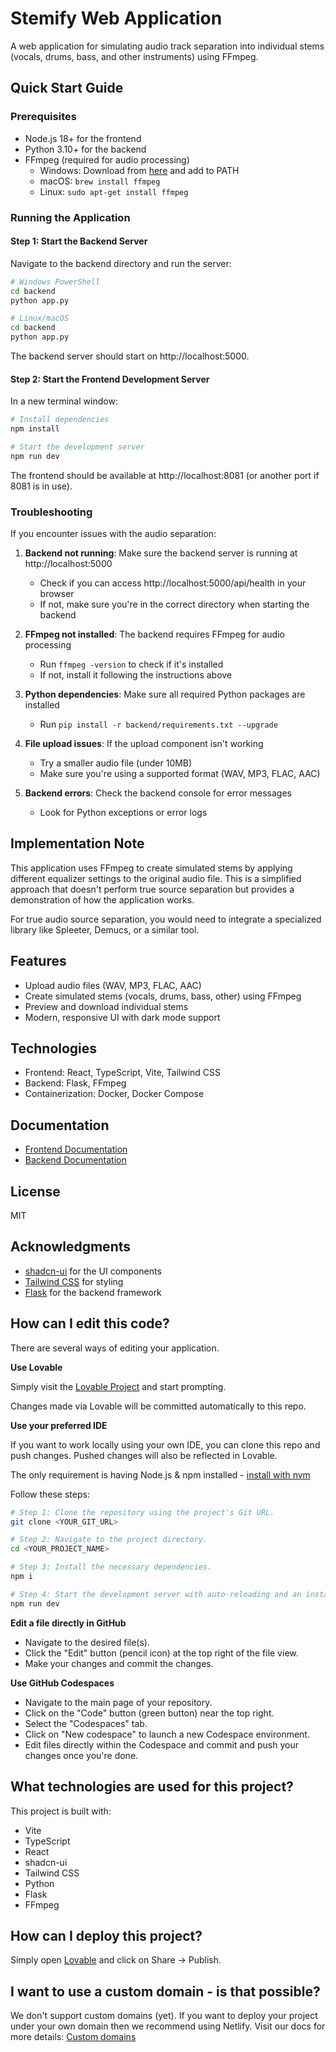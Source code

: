 # Stemify Web Application

A web application for simulating audio track separation into individual stems (vocals, drums, bass, and other instruments) using FFmpeg.

## Quick Start Guide

### Prerequisites

- Node.js 18+ for the frontend
- Python 3.10+ for the backend
- FFmpeg (required for audio processing)
  - Windows: Download from [here](https://www.gyan.dev/ffmpeg/builds/) and add to PATH
  - macOS: `brew install ffmpeg`
  - Linux: `sudo apt-get install ffmpeg`

### Running the Application

#### Step 1: Start the Backend Server

Navigate to the backend directory and run the server:

```bash
# Windows PowerShell
cd backend
python app.py

# Linux/macOS
cd backend
python app.py
```

The backend server should start on http://localhost:5000.

#### Step 2: Start the Frontend Development Server

In a new terminal window:

```bash
# Install dependencies
npm install

# Start the development server
npm run dev
```

The frontend should be available at http://localhost:8081 (or another port if 8081 is in use).

### Troubleshooting

If you encounter issues with the audio separation:

1. **Backend not running**: Make sure the backend server is running at http://localhost:5000
   - Check if you can access http://localhost:5000/api/health in your browser
   - If not, make sure you're in the correct directory when starting the backend

2. **FFmpeg not installed**: The backend requires FFmpeg for audio processing
   - Run `ffmpeg -version` to check if it's installed
   - If not, install it following the instructions above

3. **Python dependencies**: Make sure all required Python packages are installed
   - Run `pip install -r backend/requirements.txt --upgrade`

4. **File upload issues**: If the upload component isn't working
   - Try a smaller audio file (under 10MB)
   - Make sure you're using a supported format (WAV, MP3, FLAC, AAC)

5. **Backend errors**: Check the backend console for error messages
   - Look for Python exceptions or error logs

## Implementation Note

This application uses FFmpeg to create simulated stems by applying different equalizer settings to the original audio file. This is a simplified approach that doesn't perform true source separation but provides a demonstration of how the application works.

For true audio source separation, you would need to integrate a specialized library like Spleeter, Demucs, or a similar tool.

## Features

- Upload audio files (WAV, MP3, FLAC, AAC)
- Create simulated stems (vocals, drums, bass, other) using FFmpeg
- Preview and download individual stems
- Modern, responsive UI with dark mode support

## Technologies

- Frontend: React, TypeScript, Vite, Tailwind CSS
- Backend: Flask, FFmpeg
- Containerization: Docker, Docker Compose

## Documentation

- [Frontend Documentation](./src/README.md)
- [Backend Documentation](./backend/README.md)

## License

MIT

## Acknowledgments

- [shadcn-ui](https://ui.shadcn.com/) for the UI components
- [Tailwind CSS](https://tailwindcss.com/) for styling
- [Flask](https://flask.palletsprojects.com/) for the backend framework

## How can I edit this code?

There are several ways of editing your application.

**Use Lovable**

Simply visit the [Lovable Project](https://lovable.dev/projects/8241ba4c-c67f-4b6c-a66c-2d91a53ba6ce) and start prompting.

Changes made via Lovable will be committed automatically to this repo.

**Use your preferred IDE**

If you want to work locally using your own IDE, you can clone this repo and push changes. Pushed changes will also be reflected in Lovable.

The only requirement is having Node.js & npm installed - [install with nvm](https://github.com/nvm-sh/nvm#installing-and-updating)

Follow these steps:

```sh
# Step 1: Clone the repository using the project's Git URL.
git clone <YOUR_GIT_URL>

# Step 2: Navigate to the project directory.
cd <YOUR_PROJECT_NAME>

# Step 3: Install the necessary dependencies.
npm i

# Step 4: Start the development server with auto-reloading and an instant preview.
npm run dev
```

**Edit a file directly in GitHub**

- Navigate to the desired file(s).
- Click the "Edit" button (pencil icon) at the top right of the file view.
- Make your changes and commit the changes.

**Use GitHub Codespaces**

- Navigate to the main page of your repository.
- Click on the "Code" button (green button) near the top right.
- Select the "Codespaces" tab.
- Click on "New codespace" to launch a new Codespace environment.
- Edit files directly within the Codespace and commit and push your changes once you're done.

## What technologies are used for this project?

This project is built with:

- Vite
- TypeScript
- React
- shadcn-ui
- Tailwind CSS
- Python
- Flask
- FFmpeg

## How can I deploy this project?

Simply open [Lovable](https://lovable.dev/projects/8241ba4c-c67f-4b6c-a66c-2d91a53ba6ce) and click on Share -> Publish.

## I want to use a custom domain - is that possible?

We don't support custom domains (yet). If you want to deploy your project under your own domain then we recommend using Netlify. Visit our docs for more details: [Custom domains](https://docs.lovable.dev/tips-tricks/custom-domain/)
